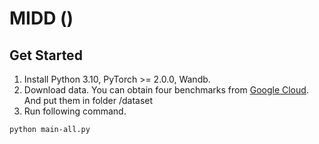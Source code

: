 # MIDD ()




## Get Started

1. Install Python 3.10, PyTorch >= 2.0.0, Wandb. 
2. Download data. You can obtain four benchmarks from [Google Cloud](https://drive.google.com/drive/folders/1gisthCoE-RrKJ0j3KPV7xiibhHWT9qRm?usp=sharing). And put them in folder /dataset
3. Run following  command.

```bash
python main-all.py
```

